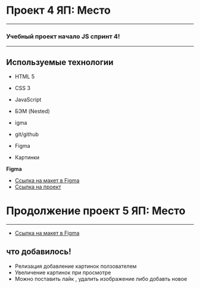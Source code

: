 # Проект 4 ЯП: Место
___
### Учебный проект начало JS спринт 4!
___
## Используемые технологии
* HTML 5
* CSS 3
* JavaScript
* БЭМ (Nested)
* igma
* git/github

* Figma
* Картинки

**Figma**

* [Ссылка на макет в Figma](https://www.figma.com/file/2cn9N9jSkmxD84oJik7xL7/JavaScript.-Sprint-4?node-id=28212%3A155&t=5zRNG9KKxvO18ZHy-0)
* [Ссылка на проект](https://servicebox.github.io/mesto/index.html)

# Продолжение проект 5 ЯП: Место
____

* [Ссылка на макет в Figma](https://www.figma.com/file/bjyvbKKJN2naO0ucURl2Z0/JavaScript.-Sprint-5?node-id=50160%3A559&t=7BOkDQQka7DDIGo1-0)

## что добавилось!
* Релизация добавление картинок ползователем
* Увеличение картинок при просмотре
* Можно поставить лайк , удалить изображение либо добавть новое 
